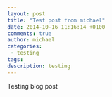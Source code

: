 ```yaml
---
layout: post
title: "Test post from michael"
date: 2014-10-16 11:16:14 +0100
comments: true
author: michael
categories: 
 - testing
tags: 
description: testing 
---
```

Testing blog post
